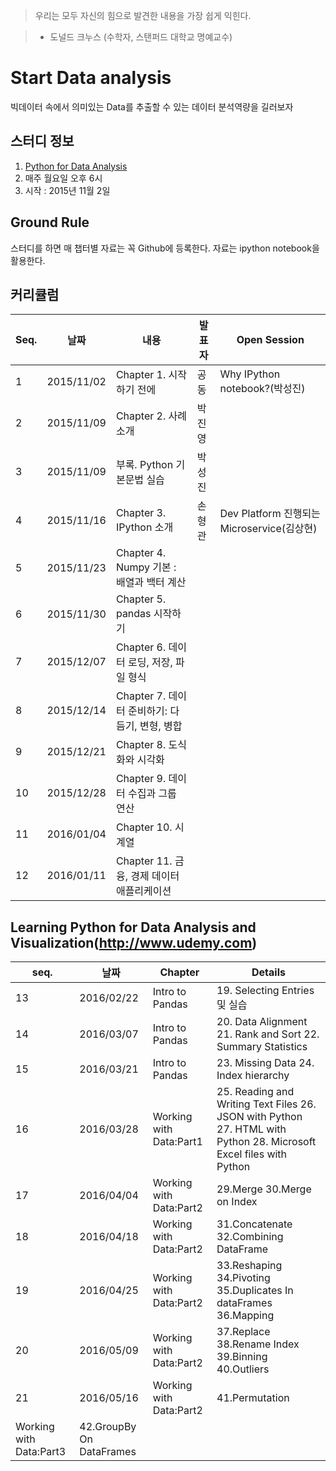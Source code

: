 > 우리는 모두 자신의 힘으로 발견한 내용을 가장 쉽게 익힌다.

>   - 도널드 크누스 (수학자, 스탠퍼드 대학교 명예교수)

# Start Data analysis
빅데이터 속에서 의미있는 Data를 추출할 수 있는 데이터 분석역량을 길러보자

## 스터디 정보
1. [Python for Data Analysis](http://shop.oreilly.com/product/0636920023784.do)
2. 매주 월요일 오후 6시
3. 시작 : 2015년 11월 2일

## Ground Rule
스터디를 하면 매 챕터별 자료는 꼭 Github에 등록한다. 자료는 ipython notebook을 활용한다.

## 커리큘럼
Seq.|날짜|내용|발표자|Open Session
---|---|---|---|---
1|2015/11/02|Chapter 1. 시작하기 전에|공동| Why IPython notebook?(박성진)
2|2015/11/09|Chapter 2. 사례 소개|박진영|
3|2015/11/09|부록. Python 기본문법 실습|박성진|
4|2015/11/16|Chapter 3. IPython 소개|손형관|Dev Platform 진행되는 Microservice(김상현)
5|2015/11/23|Chapter 4. Numpy 기본 : 배열과 백터 계산 ||
6|2015/11/30|Chapter 5. pandas 시작하기||
7|2015/12/07|Chapter 6. 데이터 로딩, 저장, 파일 형식||
8|2015/12/14|Chapter 7. 데이터 준비하기: 다듬기, 변형, 병합||
9|2015/12/21|Chapter 8. 도식화와 시각화||
10|2015/12/28|Chapter 9. 데이터 수집과 그룹 연산||
11|2016/01/04|Chapter 10. 시계열||
12|2016/01/11|Chapter 11. 금융, 경제 데이터 애플리케이션||

## Learning Python for Data Analysis and Visualization(http://www.udemy.com)
seq.|날짜|Chapter|Details
---|---|---|---
13|2016/02/22|Intro to Pandas|19. Selecting Entries 및 실습
14|2016/03/07|Intro to Pandas|20. Data Alignment  21. Rank and Sort 22. Summary Statistics
15|2016/03/21|Intro to Pandas|23. Missing Data  24. Index hierarchy
16|2016/03/28|Working with Data:Part1|25. Reading and Writing Text Files 26. JSON with Python  27. HTML with Python  28. Microsoft Excel files with Python       
17|2016/04/04|Working with Data:Part2|29.Merge 30.Merge on Index
18|2016/04/18|Working with Data:Part2|31.Concatenate 32.Combining DataFrame
19|2016/04/25|Working with Data:Part2|33.Reshaping 34.Pivoting 35.Duplicates In dataFrames 36.Mapping
20|2016/05/09|Working with Data:Part2|37.Replace 38.Rename Index 39.Binning 40.Outliers
21|2016/05/16|Working with Data:Part2|41.Permutation
              Working with Data:Part3|42.GroupBy On DataFrames
